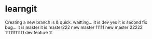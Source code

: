 # learngit
Creating a new branch is & quick.
waitting...
it is dev
yes it is second
fix bug...
it is master
it is master222
new master 11111
new master 22222
11111111111
dev feature
11